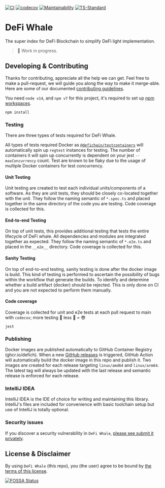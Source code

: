 [![CI](https://github.com/DeFiCh/whale/actions/workflows/ci.yml/badge.svg)](https://github.com/DeFiCh/whale/actions/workflows/ci.yml)
[![codecov](https://codecov.io/gh/DeFiCh/whale/branch/main/graph/badge.svg?token=kBCC9qSRrA)](https://codecov.io/gh/DeFiCh/whale)
[![Maintainability](https://api.codeclimate.com/v1/badges/593ffda9c1d91261a37b/maintainability)](https://codeclimate.com/github/DeFiCh/whale/maintainability)
[![TS-Standard](https://badgen.net/badge/code%20style/ts-standard)](https://github.com/standard/ts-standard)

# DeFi Whale

The super index for DeFi Blockchain to simplify DeFi light implementation.

> 🚧 Work in progress.

## Developing & Contributing

Thanks for contributing, appreciate all the help we can get. Feel free to make a pull-request, we will guide you along
the way to make it merge-able. Here are some of our documented [contributing guidelines](CONTRIBUTING.md).

You need `node v14`, and `npm v7` for this project, it's required to set
up [npm workspaces](https://docs.npmjs.com/cli/v7/using-npm/workspaces).

```shell
npm install
```

### Testing

There are three types of tests required for DeFi Whale.

All types of tests required Docker
as [`@defichain/testcontainers`](https://github.com/DeFiCh/jellyfish/tree/main/packages/testcontainers) will
automatically spin up `regtest` instances for testing. The number of containers it will spin up concurrently is
dependent on your jest `--maxConcurrency` count. Test are known to be flaky due to the usage of multiple Docker
containers for test concurrency.

#### Unit Testing

Unit testing are created to test each individual units/components of a software. As they are unit tests, they should be
closely co-located together with the unit. They follow the naming semantic of `*.spec.ts` and placed together in the
same directory of the code you are testing. Code coverage is collected for this.

#### End-to-end Testing

On top of unit tests, this provides additional testing that tests the entire lifecycle of DeFi whale. All dependencies
and modules are integrated together as expected. They follow the naming semantic of `*.e2e.ts` and placed in
the `__e2e__` directory. Code coverage is collected for this.

#### Sanity Testing

On top of end-to-end testing, sanity testing is done after the docker image is build. This kind of testing is performed
to ascertain the possibility of bugs within the workflow that generate the builds. To identify and determine whether a
build artifact (docker) should be rejected. This is only done on CI and you are not expected to perform them manually.

#### Code coverage

Coverage is collected for unit and e2e tests at each pull request to main with `codecov`; more testing 🚀 less 🐛 = 😎

```shell
jest
```

### Publishing

Docker images are published automatically to GitHub Container Registry (ghcr.io/defich). When a
new [GitHub releases](https://github.com/DeFiCh/whale/releases) is triggered, GitHub Action will automatically build the
docker image in this repo and publish it. Two images are created for each release targeting `linux/amd64`
and `linux/arm64`. The latest tag will always be updated with the last release and semantic release is enforced for each
release.

### IntelliJ IDEA

IntelliJ IDEA is the IDE of choice for writing and maintaining this library. IntelliJ's files are included for
convenience with basic toolchain setup but use of IntelliJ is totally optional.

### Security issues

If you discover a security vulnerability in `DeFi Whale`,
[please see submit it privately](https://github.com/DeFiCh/.github/blob/main/SECURITY.md).

## License & Disclaimer

By using `DeFi Whale` (this repo), you (the user) agree to be bound by [the terms of this license](LICENSE).

[![FOSSA Status](https://app.fossa.com/api/projects/git%2Bgithub.com%2FDeFiCh%2Fwhale.svg?type=large)](https://app.fossa.com/projects/git%2Bgithub.com%2FDeFiCh%2Fwhale?ref=badge_large)
